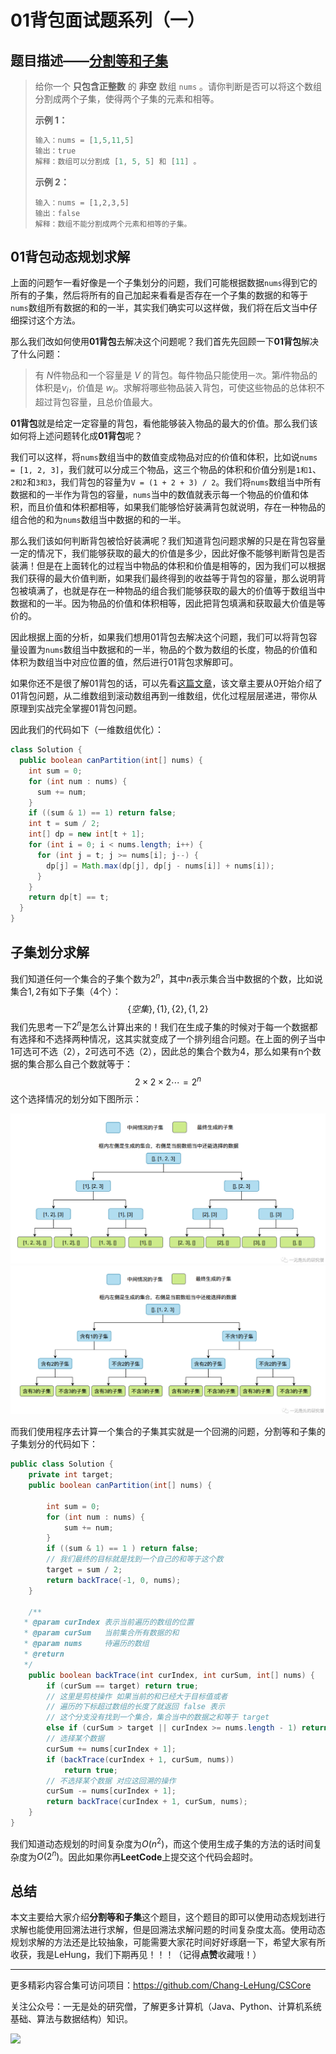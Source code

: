 # 01背包面试题系列（一）

## 题目描述——[分割等和子集](https://leetcode.cn/problems/partition-equal-subset-sum/)

>给你一个 **只包含正整数** 的 **非空** 数组 `nums` 。请你判断是否可以将这个数组分割成两个子集，使得两个子集的元素和相等。
>
>**示例 1：**
>
>```java
>输入：nums = [1,5,11,5]
>输出：true
>解释：数组可以分割成 [1, 5, 5] 和 [11] 。
>```
>
>**示例 2：**
>
>```
>输入：nums = [1,2,3,5]
>输出：false
>解释：数组不能分割成两个元素和相等的子集。
>```

## 01背包动态规划求解

上面的问题乍一看好像是一个子集划分的问题，我们可能根据数据`nums`得到它的所有的子集，然后将所有的自己加起来看看是否存在一个子集的数据的和等于`nums`数组所有数据的和的一半，其实我们确实可以这样做，我们将在后文当中仔细探讨这个方法。

那么我们改如何使用**01背包**去解决这个问题呢？我们首先先回顾一下**01背包**解决了什么问题：

>有 $N$件物品和一个容量是 $V$ 的背包。每件物品只能使用`一次`。第$i$件物品的体积是$v_i$，价值是 $w_i$。求解将哪些物品装入背包，可使这些物品的总体积不超过背包容量，且总价值最大。

**01背包**就是给定一定容量的背包，看他能够装入物品的最大的价值。那么我们该如何将上述问题转化成**01背包**呢？

我们可以这样，将`nums`数组当中的数值变成物品对应的价值和体积，比如说`nums = [1, 2, 3]`，我们就可以分成三个物品，这三个物品的体积和价值分别是`1和1`、`2和2`和`3和3`，我们背包的容量为`V = (1 + 2 + 3) / 2`。我们将`nums`数组当中所有数据和的一半作为背包的容量，`nums`当中的数值就表示每一个物品的价值和体积，而且价值和体积都相等，如果我们能够恰好装满背包就说明，存在一种物品的组合他的和为`nums`数组当中数据的和的一半。

那么我们该如何判断背包被恰好装满呢？我们知道背包问题求解的只是在背包容量一定的情况下，我们能够获取的最大的价值是多少，因此好像不能够判断背包是否装满！但是在上面转化的过程当中物品的体积和价值是相等的，因为我们可以根据我们获得的最大价值判断，如果我们最终得到的收益等于背包的容量，那么说明背包被填满了，也就是存在一种物品的组合我们能够获取的最大的价值等于数组当中数据和的一半。因为物品的价值和体积相等，因此把背包填满和获取最大价值是等价的。

因此根据上面的分析，如果我们想用01背包去解决这个问题，我们可以将背包容量设置为`nums`数组当中数据和的一半，物品的个数为数组的长度，物品的价值和体积为数组当中对应位置的值，然后进行01背包求解即可。

如果你还不是很了解01背包的话，可以先看[这篇文章](https://mp.weixin.qq.com/s?__biz=Mzg3ODgyNDgwNg==&mid=2247484416&idx=1&sn=d8aa70bc642c94a127ea67409808980f&chksm=cf0c9809f87b111f2fb092adba83da7e5463a8f5eaa92914ddb975065428a1a80a7d6bc53f3a&token=883596793&lang=zh_CN#rd)，该文章主要从0开始介绍了01背包问题，从二维数组到滚动数组再到一维数组，优化过程层层递进，带你从原理到实战完全掌握01背包问题。

因此我们的代码如下（一维数组优化）：

```java
class Solution {
  public boolean canPartition(int[] nums) {
    int sum = 0;
    for (int num : nums) {
      sum += num;
    }
    if ((sum & 1) == 1) return false;
    int t = sum / 2;
    int[] dp = new int[t + 1];
    for (int i = 0; i < nums.length; i++) {
      for (int j = t; j >= nums[i]; j--) {
        dp[j] = Math.max(dp[j], dp[j - nums[i]] + nums[i]);
      }
    }
    return dp[t] == t;
  }
}
```

## 子集划分求解

我们知道任何一个集合的子集个数为$2^n$，其中$n$表示集合当中数据的个数，比如说集合${1, 2}$有如下子集（4个）：
$$
\{空集\}, \{1\}, \{2\}, \{1, 2\}
$$
我们先思考一下$2^n$是怎么计算出来的！我们在生成子集的时候对于每一个数据都有选择和不选择两种情况，这其实就变成了一个排列组合问题。在上面的例子当中1可选可不选（2），2可选可不选（2），因此总的集合个数为4，那么如果有n个数据的集合那么自己个数就等于：
$$
2\times2\times2 \cdots = 2^n
$$
这个选择情况的划分如下图所示：

<img src="../images/dsal/backtrace/01.png" alt="01" style="zoom:80%;" />

<img src="../images/dsal/backtrace/02.png" alt="01" style="zoom:80%;" />

而我们使用程序去计算一个集合的子集其实就是一个回溯的问题，分割等和子集的子集划分的代码如下：

```java
public class Solution {
    private int target;
    public boolean canPartition(int[] nums) {

        int sum = 0;
        for (int num : nums) {
            sum += num;
        }
        if ((sum & 1) == 1 ) return false;
        // 我们最终的目标就是找到一个自己的和等于这个数
        target = sum / 2;
        return backTrace(-1, 0, nums);
    }

    /**
   * @param curIndex 表示当前遍历的数组的位置
   * @param curSum   当前集合所有数据的和
   * @param nums     待遍历的数组
   * @return
   */
    public boolean backTrace(int curIndex, int curSum, int[] nums) {
        if (curSum == target) return true;
        // 这里是剪枝操作 如果当前的和已经大于目标值或者
        // 遍历的下标超过数组的长度了就返回 false 表示
        // 这个分支没有找到一个集合，集合当中的数据之和等于 target
        else if (curSum > target || curIndex >= nums.length - 1) return false;
        // 选择某个数据
        curSum += nums[curIndex + 1];
        if (backTrace(curIndex + 1, curSum, nums))
            return true;
        // 不选择某个数据 对应这回溯的操作
        curSum -= nums[curIndex + 1];
        return backTrace(curIndex + 1, curSum, nums);
    }
}

```

我们知道动态规划的时间复杂度为$O(n^2)$，而这个使用生成子集的方法的话时间复杂度为$O(2^n)$。因此如果你再**LeetCode**上提交这个代码会超时。

## 总结

本文主要给大家介绍**分割等和子集**这个题目，这个题目的即可以使用动态规划进行求解也能使用回溯法进行求解，但是回溯法求解问题的时间复杂度太高。使用动态规划求解的方法还是比较抽象，可能需要大家花时间好好琢磨一下，希望大家有所收获，我是LeHung，我们下期再见！！！（记得**点赞**收藏哦！）

---

更多精彩内容合集可访问项目：<https://github.com/Chang-LeHung/CSCore>

关注公众号：一无是处的研究僧，了解更多计算机（Java、Python、计算机系统基础、算法与数据结构）知识。

![](https://img2022.cnblogs.com/blog/2519003/202207/2519003-20220703200459566-1837431658.jpg)

